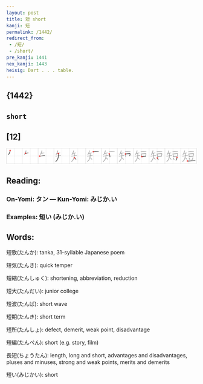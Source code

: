 ```yaml
---
layout: post
title: 短 short
kanji: 短
permalink: /1442/
redirect_from:
 - /短/
 - /short/
pre_kanji: 1441
nex_kanji: 1443
heisig: Dart . . . table.
---
```


## {1442}

## `short`

## [12]

<div class="stroke"><img src="../images/E79FAD.png" /></div>

## Reading:

### On-Yomi: タン &mdash; Kun-Yomi: みじか.い

### Examples: 短い (みじか.い)

## Words:

短歌(たんか): tanka, 31-syllable Japanese poem

短気(たんき): quick temper

短縮(たんしゅく): shortening, abbreviation, reduction

短大(たんだい): junior college

短波(たんぱ): short wave

短期(たんき): short term

短所(たんしょ): defect, demerit, weak point, disadvantage

短編(たんぺん): short (e.g. story, film)

長短(ちょうたん): length, long and short, advantages and disadvantages, pluses and minuses, strong and weak points, merits and demerits

短い(みじかい): short
